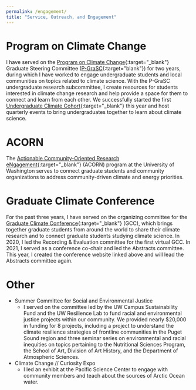 ```yaml
---
permalink: /engagement/
title: "Service, Outreach, and Engagement"
---
```


# Program on Climate Change

I have served on the [Program on Climate Change](https://pcc.uw.edu){:target="_blank"} Graduate Steering Committee ([P-GraSC](https://pcc.uw.edu/people/graduate-student-steering-committee/){:target="blank"}) for two years, during which I have worked to engage undergraduate students and local communities on topics related to climate science. With the P-GraSC undergraduate research subcommittee, I create resources for students interested in climate change research and help provide a space for them to connect and learn from each other. We successfully started the first [Undergraduate Climate Cohort](https://pcc.uw.edu/research/undergraduate-climate-cohort/){:target="_blank"} this year and host quarterly events to bring undergraduates together to learn about climate science. 

# ACORN

The [Actionable Community-Oriented Research eNgagement](https://pcc.uw.edu/research/acorn-program/){:target="_blank"} (ACORN) program at the University of Washington serves to connect graduate students and community organizations to address community-driven climate and energy priorities. 

# Graduate Climate Conference

For the past three years, I have served on the organizing committee for the [Graduate Climate Conference](https://graduateclimateconference.github.io){:target="_blank"} (GCC), which brings together graduate students from around the world to share their climate research and to connect graduate students studying climate science. In 2020, I led the Recording & Evaluation committee for the first virtual GCC. In 2021, I served as a conference co-chair and led the Abstracts committee. This year, I created the conference website linked above and will lead the Abstracts committee again.

# Other

- Summer Committee for Social and Environmental Justice
    - I served on the committee led by the UW Campus Sustainability Fund and the UW Resilience Lab to fund racial and environmental justice projects within our community. We provided nearly $20,000 in funding for 8 projects, including a project to understand the climate resilience strategies of frontline communities in the Puget Sound region and three seminar series on environmental and racial inequities on topics pertaining to the Nutritional Sciences Program, the School of Art, Division of Art History, and the Department of Atmospheric Sciences.
- Climate Change // Curiosity Expo
    - I led an exhibit at the Pacific Science Center to engage with community members and teach about the sources of Arctic Ocean water.